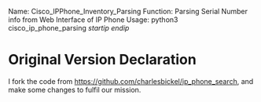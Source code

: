 Name: Cisco_IPPhone_Inventory_Parsing
Function: Parsing Serial Number info from Web Interface of IP Phone
Usage:
python3 cisco_ip_phone_parsing *startip* *endip*


# Original Version Declaration
I fork the code from https://github.com/charlesbickel/ip_phone_search, and make some changes to fulfil our mission.
